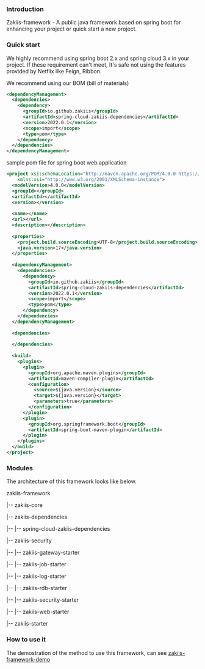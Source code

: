 ### Introduction

Zakiis-framework - A public java framework  based on spring boot for enhancing your project or quick start a new project. 

### Quick start

We highly recommend using spring boot 2.x and spring cloud 3.x in your project. If these requirement can't meet, It's safe not using the features provided by Netflix  like Feign, Ribbon.

We recommend using our BOM (bill of materials)

```xml
<dependencyManagement>
  <dependencies>
    <dependency>
      <groupId>io.github.zakiis</groupId>
      <artifactId>spring-cloud-zakiis-dependencies</artifactId>
      <version>2022.0.1</version>
      <scope>import</scope>
      <type>pom</type>
    </dependency>
  </dependencies>
</dependencyManagement>
```

sample pom file for spring boot web application

```xml
<project xsi:schemaLocation="http://maven.apache.org/POM/4.0.0 https://maven.apache.org/xsd/maven-4.0.0.xsd" xmlns="http://maven.apache.org/POM/4.0.0"
    xmlns:xsi="http://www.w3.org/2001/XMLSchema-instance">
  <modelVersion>4.0.0</modelVersion>
  <groupId></groupId>
  <artifactId></artifactId>
  <version></version>
  
  <name></name>
  <url></url>
  <description></description>
  
  <properties>
    <project.build.sourceEncoding>UTF-8</project.build.sourceEncoding>
    <java.version>17</java.version>
  </properties>
  
  <dependencyManagement>
    <dependencies>
      <dependency>
        <groupId>io.github.zakiis</groupId>
        <artifactId>spring-cloud-zakiis-dependencies</artifactId>
        <version>2022.0.1</version>
        <scope>import</scope>
        <type>pom</type>
      </dependency>
    </dependencies>
  </dependencyManagement>
    
  <dependencies>
    
  </dependencies>
    
  <build>
    <plugins>
      <plugin>
        <groupId>org.apache.maven.plugins</groupId>
        <artifactId>maven-compiler-plugin</artifactId>
        <configuration>
          <source>${java.version}</source>
          <target>${java.version}</target>
          <parameters>true</parameters>
        </configuration>
      </plugin>
      <plugin>
        <groupId>org.springframework.boot</groupId>
        <artifactId>spring-boot-maven-plugin</artifactId>
      </plugin>
    </plugins>
  </build>
</project>
```

### Modules

The architecture of this framework looks like below.

zakiis-framework

|-- zakiis-core

|-- zakiis-dependencies

|-- |-- spring-cloud-zakiis-dependencies

|-- zakiis-security

|-- |-- zakiis-gateway-starter

|-- |-- zakiis-job-starter

|-- |-- zakiis-log-starter

|-- |-- zakiis-rdb-starter

|-- |-- zakiis-security-starter

|-- |-- zakiis-web-starter

|-- zakiis-starter

### How to use it

The demostration of the method to use this framework, can see [zakiis-framework-demo](https://github.com/zakiis/zakiis-framework-demo)
